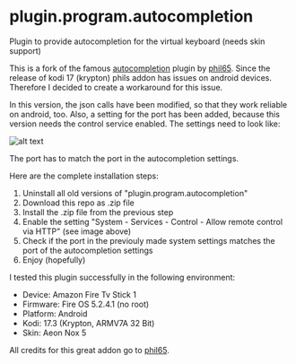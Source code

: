 # plugin.program.autocompletion
Plugin to provide autocompletion for the virtual keyboard (needs skin support)

This is a fork of the famous [autocompletion](https://github.com/phil65/plugin.program.autocompletion) plugin by [phil65](https://github.com/phil65).
Since the release of kodi 17 (krypton) phils addon has issues on android devices.
Therefore I decided to create a workaround for this issue.

In this version, the json calls have been modified, so that they work reliable on android, too.
Also, a setting for the port has been added, because this version needs the control service enabled.
The settings need to look like:

![alt text](https://user-images.githubusercontent.com/24923705/29002624-e7c80d06-7aa6-11e7-904b-222f280a8ff9.png)

The port has to match the port in the autocompletion settings.

Here are the complete installation steps:

1. Uninstall all old versions of "plugin.program.autocompletion"
2. Download this repo as .zip file
3. Install the .zip file from the previous step
4. Enable the setting "System - Services - Control - Allow remote control via HTTP" (see image above)
5. Check if the port in the previouly made system settings matches the port of the autocompletion settings
6. Enjoy (hopefully)

I tested this plugin successfully in the following environment:
- Device:         Amazon Fire Tv Stick 1
- Firmware:       Fire OS 5.2.4.1 (no root)
- Platform:       Android
- Kodi:           17.3 (Krypton, ARMV7A 32 Bit)
- Skin:           Aeon Nox 5

All credits for this great addon go to [phil65](https://github.com/phil65).
